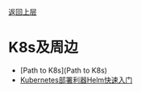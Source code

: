 [返回上层](../index)
# K8s及周边
* [Path to K8s](Path to K8s)
* [Kubernetes部署利器Helm快速入门](Kubernetes部署利器Helm快速入门)

